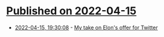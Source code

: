 # [Published on 2022-04-15](index.md)

* [2022-04-15, 19:30:08](https://news.ycombinator.com/item?id=31044693) - [My take on Elon's offer for Twitter](https://twitter.com/yishan/status/1514938507407421440)
